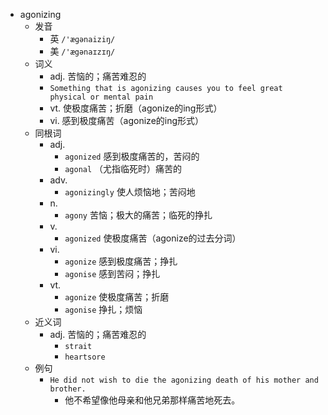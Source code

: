 - agonizing
  - 发音
    - 英 `/'æɡənaiziŋ/`
    - 美 `/'ægənaɪzɪŋ/`
  - 词义
    - adj. 苦恼的；痛苦难忍的
    - `Something that is agonizing causes you to feel great physical or mental pain`
    - vt. 使极度痛苦；折磨（agonize的ing形式）
    - vi. 感到极度痛苦（agonize的ing形式）
  - 同根词
    - adj.
      - `agonized` 感到极度痛苦的，苦闷的
      - `agonal` （尤指临死时）痛苦的
    - adv.
      - `agonizingly` 使人烦恼地；苦闷地
    - n.
      - `agony` 苦恼；极大的痛苦；临死的挣扎
    - v.
      - `agonized` 使极度痛苦（agonize的过去分词）
    - vi.
      - `agonize` 感到极度痛苦；挣扎
      - `agonise` 感到苦闷；挣扎
    - vt.
      - `agonize` 使极度痛苦；折磨
      - `agonise` 挣扎；烦恼
  - 近义词
    - adj. 苦恼的；痛苦难忍的
      - `strait`
      - `heartsore`
  - 例句
    - `He did not wish to die the agonizing death of his mother and brother.`
      - 他不希望像他母亲和他兄弟那样痛苦地死去。

